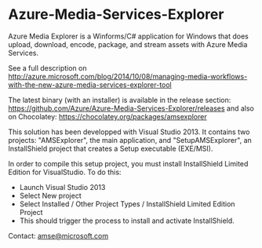Azure-Media-Services-Explorer
=============================

Azure Media Explorer is a Winforms/C# application for Windows that does upload, download, encode, package, and stream assets with Azure Media Services.

See a full description on http://azure.microsoft.com/blog/2014/10/08/managing-media-workflows-with-the-new-azure-media-services-explorer-tool

The latest binary (with an installer) is available in the release section: https://github.com/Azure/Azure-Media-Services-Explorer/releases and also on Chocolatey: https://chocolatey.org/packages/amsexplorer

This solution has been developped with Visual Studio 2013. It contains two projects: "AMSExplorer", the main application, and "SetupAMSExplorer", an InstallShield project that creates a Setup executable (EXE/MSI).

In order to compile this setup project, you must install InstallShield Limited Edition for VisualStudio. To do this:
- Launch Visual Studio 2013
- Select New project
- Select Installed / Other Project Types / InstallShield Limited Edition Project
- This should trigger the process to install and activate InstallShield.

Contact: amse@microsoft.com
